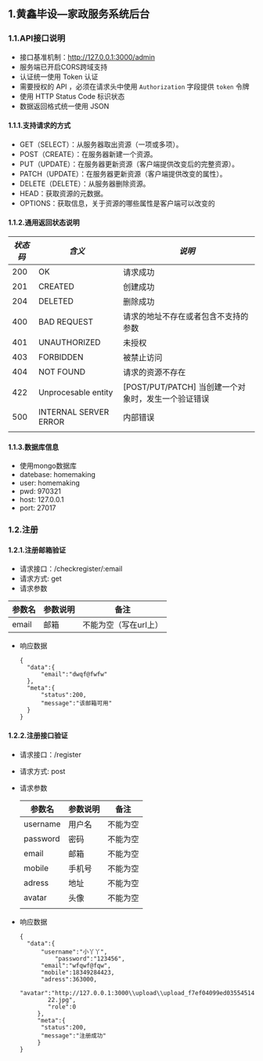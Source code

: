 ## 1.黄鑫毕设—家政服务系统后台

### 1.1.API接口说明

- 接口基准机制：http://127.0.0.1:3000/admin
- 服务端已开启CORS跨域支持
- 认证统一使用 Token 认证
- 需要授权的 API ，必须在请求头中使用 `Authorization` 字段提供 `token` 令牌
- 使用 HTTP Status Code 标识状态
- 数据返回格式统一使用 JSON

#### 1.1.1.支持请求的方式

- GET（SELECT）：从服务器取出资源（一项或多项）。
- POST（CREATE）：在服务器新建一个资源。
- PUT（UPDATE）：在服务器更新资源（客户端提供改变后的完整资源）。
- PATCH（UPDATE）：在服务器更新资源（客户端提供改变的属性）。
- DELETE（DELETE）：从服务器删除资源。
- HEAD：获取资源的元数据。
- OPTIONS：获取信息，关于资源的哪些属性是客户端可以改变的

#### 1.1.2.通用返回状态说明

| *状态码* | *含义*                | *说明*                                              |
| -------- | --------------------- | --------------------------------------------------- |
| 200      | OK                    | 请求成功                                            |
| 201      | CREATED               | 创建成功                                            |
| 204      | DELETED               | 删除成功                                            |
| 400      | BAD REQUEST           | 请求的地址不存在或者包含不支持的参数                |
| 401      | UNAUTHORIZED          | 未授权                                              |
| 403      | FORBIDDEN             | 被禁止访问                                          |
| 404      | NOT FOUND             | 请求的资源不存在                                    |
| 422      | Unprocesable entity   | [POST/PUT/PATCH] 当创建一个对象时，发生一个验证错误 |
| 500      | INTERNAL SERVER ERROR | 内部错误                                            |
|          |                       |                                                     |

#### 1.1.3.数据库信息

- 使用mongo数据库
- datebase: homemaking
- user: homemaking
- pwd: 970321
- host: 127.0.0.1
- port: 27017

### 1.2.注册

#### 1.2.1.注册邮箱验证

- 请求接口：/checkregister/:email
- 请求方式: get
- 请求参数

| 参数名 | 参数说明 | 备注                  |
| ------ | -------- | --------------------- |
| email  | 邮箱     | 不能为空（写在url上） |

- 响应数据

  ```
  {
  	"data":{
  		"email":"dwqf@fwfw"
  	},
  	"meta":{
  		"status":200,
  		"message":"该邮箱可用"
  	}
  }
  ```

#### 1.2.2.注册接口验证

- 请求接口：/register

- 请求方式: post

- 请求参数

  | 参数名   | 参数说明 | 备注     |
  | -------- | -------- | -------- |
  | username | 用户名   | 不能为空 |
  | password | 密码     | 不能为空 |
  | email    | 邮箱     | 不能为空 |
  | mobile   | 手机号   | 不能为空 |
  | adress   | 地址     | 不能为空 |
  | avatar   | 头像     | 不能为空 |
  |          |          |          |

- 响应数据

  ```
  {
  	"data":{
  		"username":"小丫丫",
    		"password":"123456",
  		"email":"wfqwf@fqw",
  		"mobile":18349284423,
  		"adress":363000,
          "avatar":"http://127.0.0.1:3000\\upload\\upload_f7ef04099ed03554514d18851d8369
          22.jpg",
          "role":0
       },
       "meta":{
       	"status":200,
       	"message":"注册成功"
       }
  }
  ```

  